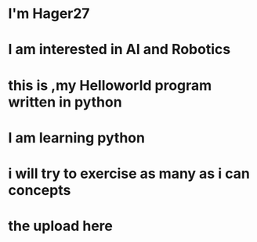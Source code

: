 # I'm Hager27 
# I am interested in AI and Robotics
# this is ,my Helloworld program written in python
# I am learning python
# i will try to exercise as many as i can concepts
# the upload here
